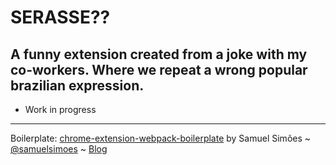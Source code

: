 # SERASSE??
## A funny extension created from a joke with my co-workers. Where we repeat a wrong popular brazilian expression.

- Work in progress

-------------
Boilerplate: [chrome-extension-webpack-boilerplate](https://github.com/samuelsimoes/chrome-extension-webpack-boilerplate) by Samuel Simões ~ [@samuelsimoes](https://twitter.com/samuelsimoes) ~ [Blog](http://blog.samuelsimoes.com/)
